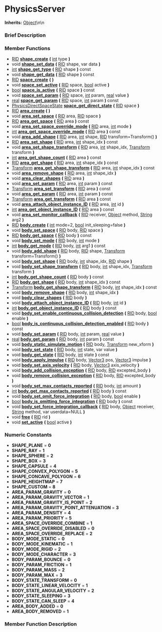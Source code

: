 #  PhysicsServer  
**Inherits:** [Object](class_object)\\n\\n
###  Brief Description  


###  Member Functions 
  * [RID](class_rid)  **[shape_create](#shape_create)**  **(** [int](class_int) type  **)**
  * void  **[shape_set_data](#shape_set_data)**  **(** [RID](class_rid) shape, var data  **)**
  * [int](class_int)  **[shape_get_type](#shape_get_type)**  **(** [RID](class_rid) shape  **)** const
  * void  **[shape_get_data](#shape_get_data)**  **(** [RID](class_rid) shape  **)** const
  * [RID](class_rid)  **[space_create](#space_create)**  **(** **)**
  * void  **[space_set_active](#space_set_active)**  **(** [RID](class_rid) space, [bool](class_bool) active  **)**
  * [bool](class_bool)  **[space_is_active](#space_is_active)**  **(** [RID](class_rid) space  **)** const
  * void  **[space_set_param](#space_set_param)**  **(** [RID](class_rid) space, [int](class_int) param, [real](class_real) value  **)**
  * [real](class_real)  **[space_get_param](#space_get_param)**  **(** [RID](class_rid) space, [int](class_int) param  **)** const
  * [PhysicsDirectSpaceState](class_physicsdirectspacestate)  **[space_get_direct_state](#space_get_direct_state)**  **(** [RID](class_rid) space  **)**
  * [RID](class_rid)  **[area_create](#area_create)**  **(** **)**
  * void  **[area_set_space](#area_set_space)**  **(** [RID](class_rid) area, [RID](class_rid) space  **)**
  * [RID](class_rid)  **[area_get_space](#area_get_space)**  **(** [RID](class_rid) area  **)** const
  * void  **[area_set_space_override_mode](#area_set_space_override_mode)**  **(** [RID](class_rid) area, [int](class_int) mode  **)**
  * [int](class_int)  **[area_get_space_override_mode](#area_get_space_override_mode)**  **(** [RID](class_rid) area  **)** const
  * void  **[area_add_shape](#area_add_shape)**  **(** [RID](class_rid) area, [int](class_int) shape, [RID](class_rid) transform=Transform()  **)**
  * [RID](class_rid)  **[area_set_shape](#area_set_shape)**  **(** [RID](class_rid) area, [int](class_int) shape_idx  **)** const
  * void  **[area_set_shape_transform](#area_set_shape_transform)**  **(** [RID](class_rid) area, [int](class_int) shape_idx, [Transform](class_transform) transform  **)**
  * [int](class_int)  **[area_get_shape_count](#area_get_shape_count)**  **(** [RID](class_rid) area  **)** const
  * [RID](class_rid)  **[area_get_shape](#area_get_shape)**  **(** [RID](class_rid) area, [int](class_int) shape_idx  **)** const
  * [Transform](class_transform)  **[area_get_shape_transform](#area_get_shape_transform)**  **(** [RID](class_rid) area, [int](class_int) shape_idx  **)** const
  * void  **[area_remove_shape](#area_remove_shape)**  **(** [RID](class_rid) area, [int](class_int) shape_idx  **)**
  * void  **[area_clear_shapes](#area_clear_shapes)**  **(** [RID](class_rid) area  **)**
  * void  **[area_set_param](#area_set_param)**  **(** [RID](class_rid) area, [int](class_int) param  **)** const
  * [Transform](class_transform)  **[area_set_transform](#area_set_transform)**  **(** [RID](class_rid) area  **)** const
  * void  **[area_get_param](#area_get_param)**  **(** [RID](class_rid) area, [int](class_int) param  **)** const
  * [Transform](class_transform)  **[area_get_transform](#area_get_transform)**  **(** [RID](class_rid) area  **)** const
  * void  **[area_attach_object_instance_ID](#area_attach_object_instance_ID)**  **(** [RID](class_rid) area, [int](class_int) id  **)**
  * [int](class_int)  **[area_get_object_instance_ID](#area_get_object_instance_ID)**  **(** [RID](class_rid) area  **)** const
  * void  **[area_set_monitor_callback](#area_set_monitor_callback)**  **(** [RID](class_rid) receiver, [Object](class_object) method, [String](class_string) arg2  **)**
  * [RID](class_rid)  **[body_create](#body_create)**  **(** [int](class_int) mode=2, [bool](class_bool) init_sleeping=false  **)**
  * void  **[body_set_space](#body_set_space)**  **(** [RID](class_rid) body, [RID](class_rid) space  **)**
  * [RID](class_rid)  **[body_get_space](#body_get_space)**  **(** [RID](class_rid) body  **)** const
  * void  **[body_set_mode](#body_set_mode)**  **(** [RID](class_rid) body, [int](class_int) mode  **)**
  * [int](class_int)  **[body_get_mode](#body_get_mode)**  **(** [RID](class_rid) body, [int](class_int) arg1  **)** const
  * void  **[body_add_shape](#body_add_shape)**  **(** [RID](class_rid) body, [RID](class_rid) shape, [Transform](class_transform) transform=Transform()  **)**
  * void  **[body_set_shape](#body_set_shape)**  **(** [RID](class_rid) body, [int](class_int) shape_idx, [RID](class_rid) shape  **)**
  * void  **[body_set_shape_transform](#body_set_shape_transform)**  **(** [RID](class_rid) body, [int](class_int) shape_idx, [Transform](class_transform) transform  **)**
  * [int](class_int)  **[body_get_shape_count](#body_get_shape_count)**  **(** [RID](class_rid) body  **)** const
  * [RID](class_rid)  **[body_get_shape](#body_get_shape)**  **(** [RID](class_rid) body, [int](class_int) shape_idx  **)** const
  * [Transform](class_transform)  **[body_get_shape_transform](#body_get_shape_transform)**  **(** [RID](class_rid) body, [int](class_int) shape_idx  **)** const
  * void  **[body_remove_shape](#body_remove_shape)**  **(** [RID](class_rid) body, [int](class_int) shape_idx  **)**
  * void  **[body_clear_shapes](#body_clear_shapes)**  **(** [RID](class_rid) body  **)**
  * void  **[body_attach_object_instance_ID](#body_attach_object_instance_ID)**  **(** [RID](class_rid) body, [int](class_int) id  **)**
  * [int](class_int)  **[body_get_object_instance_ID](#body_get_object_instance_ID)**  **(** [RID](class_rid) body  **)** const
  * void  **[body_set_enable_continuous_collision_detection](#body_set_enable_continuous_collision_detection)**  **(** [RID](class_rid) body, [bool](class_bool) enable  **)**
  * [bool](class_bool)  **[body_is_continuous_collision_detection_enabled](#body_is_continuous_collision_detection_enabled)**  **(** [RID](class_rid) body  **)** const
  * void  **[body_set_param](#body_set_param)**  **(** [RID](class_rid) body, [int](class_int) param, [real](class_real) value  **)**
  * [real](class_real)  **[body_get_param](#body_get_param)**  **(** [RID](class_rid) body, [int](class_int) param  **)** const
  * void  **[body_static_simulate_motion](#body_static_simulate_motion)**  **(** [RID](class_rid) body, [Transform](class_transform) new_xform  **)**
  * void  **[body_set_state](#body_set_state)**  **(** [RID](class_rid) body, [int](class_int) state, var value  **)**
  * void  **[body_get_state](#body_get_state)**  **(** [RID](class_rid) body, [int](class_int) state  **)** const
  * void  **[body_apply_impulse](#body_apply_impulse)**  **(** [RID](class_rid) body, [Vector3](class_vector3) pos, [Vector3](class_vector3) impulse  **)**
  * void  **[body_set_axis_velocity](#body_set_axis_velocity)**  **(** [RID](class_rid) body, [Vector3](class_vector3) axis_velocity  **)**
  * void  **[body_add_collision_exception](#body_add_collision_exception)**  **(** [RID](class_rid) body, [RID](class_rid) excepted_body  **)**
  * void  **[body_remove_collision_exception](#body_remove_collision_exception)**  **(** [RID](class_rid) body, [RID](class_rid) excepted_body  **)**
  * void  **[body_set_max_contacts_reported](#body_set_max_contacts_reported)**  **(** [RID](class_rid) body, [int](class_int) amount  **)**
  * [int](class_int)  **[body_get_max_contacts_reported](#body_get_max_contacts_reported)**  **(** [RID](class_rid) body  **)** const
  * void  **[body_set_omit_force_integration](#body_set_omit_force_integration)**  **(** [RID](class_rid) body, [bool](class_bool) enable  **)**
  * [bool](class_bool)  **[body_is_omitting_force_integration](#body_is_omitting_force_integration)**  **(** [RID](class_rid) body  **)** const
  * void  **[body_set_force_integration_callback](#body_set_force_integration_callback)**  **(** [RID](class_rid) body, [Object](class_object) receiver, [String](class_string) method, var userdata=NULL  **)**
  * void  **[free](#free)**  **(** [RID](class_rid) rid  **)**
  * void  **[set_active](#set_active)**  **(** [bool](class_bool) active  **)**

###  Numeric Constants  
  * **SHAPE_PLANE** = **0**
  * **SHAPE_RAY** = **1**
  * **SHAPE_SPHERE** = **2**
  * **SHAPE_BOX** = **3**
  * **SHAPE_CAPSULE** = **4**
  * **SHAPE_CONVEX_POLYGON** = **5**
  * **SHAPE_CONCAVE_POLYGON** = **6**
  * **SHAPE_HEIGHTMAP** = **7**
  * **SHAPE_CUSTOM** = **8**
  * **AREA_PARAM_GRAVITY** = **0**
  * **AREA_PARAM_GRAVITY_VECTOR** = **1**
  * **AREA_PARAM_GRAVITY_IS_POINT** = **2**
  * **AREA_PARAM_GRAVITY_POINT_ATTENUATION** = **3**
  * **AREA_PARAM_DENSITY** = **4**
  * **AREA_PARAM_PRIORITY** = **5**
  * **AREA_SPACE_OVERRIDE_COMBINE** = **1**
  * **AREA_SPACE_OVERRIDE_DISABLED** = **0**
  * **AREA_SPACE_OVERRIDE_REPLACE** = **2**
  * **BODY_MODE_STATIC** = **0**
  * **BODY_MODE_KINEMATIC** = **1**
  * **BODY_MODE_RIGID** = **2**
  * **BODY_MODE_CHARACTER** = **3**
  * **BODY_PARAM_BOUNCE** = **0**
  * **BODY_PARAM_FRICTION** = **1**
  * **BODY_PARAM_MASS** = **2**
  * **BODY_PARAM_MAX** = **3**
  * **BODY_STATE_TRANSFORM** = **0**
  * **BODY_STATE_LINEAR_VELOCITY** = **1**
  * **BODY_STATE_ANGULAR_VELOCITY** = **2**
  * **BODY_STATE_SLEEPING** = **3**
  * **BODY_STATE_CAN_SLEEP** = **4**
  * **AREA_BODY_ADDED** = **0**
  * **AREA_BODY_REMOVED** = **1**

###  Member Function Description  
